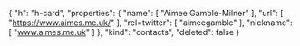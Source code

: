 {
  "h": "h-card",
  "properties": {
    "name": [
      "Aimee Gamble-Milner"
    ],
    "url": [
      "https://www.aimes.me.uk/"
    ],
    "rel=twitter": [
      "aimeegamble"
    ],
    "nickname": [
      "www.aimes.me.uk"
    ]
  },
  "kind": "contacts",
  "deleted": false
}
